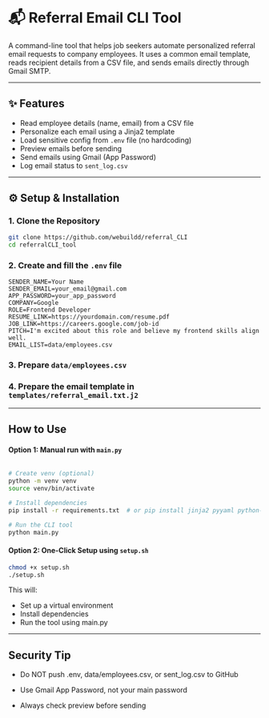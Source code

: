 # 📬 Referral Email CLI Tool

A command-line tool that helps job seekers automate personalized referral email requests to company employees. It uses a common email template, reads recipient details from a CSV file, and sends emails directly through Gmail SMTP.

---

## ✨ Features

- Read employee details (name, email) from a CSV file  
- Personalize each email using a Jinja2 template  
- Load sensitive config from `.env` file (no hardcoding)  
- Preview emails before sending  
- Send emails using Gmail (App Password)  
- Log email status to `sent_log.csv`  

---

## ⚙️ Setup & Installation

### 1. Clone the Repository
```bash
git clone https://github.com/webuildd/referral_CLI
cd referralCLI_tool
```
### 2. Create and fill the ```.env``` file
```
SENDER_NAME=Your Name
SENDER_EMAIL=your_email@gmail.com
APP_PASSWORD=your_app_password
COMPANY=Google
ROLE=Frontend Developer
RESUME_LINK=https://yourdomain.com/resume.pdf
JOB_LINK=https://careers.google.com/job-id
PITCH=I'm excited about this role and believe my frontend skills align well.
EMAIL_LIST=data/employees.csv
```


### 3. Prepare ```data/employees.csv```

### 4. Prepare the email template in ```templates/referral_email.txt.j2```

---

## How to Use

#### Option 1: Manual run with ```main.py ```
```bash

# Create venv (optional)
python -m venv venv
source venv/bin/activate

# Install dependencies
pip install -r requirements.txt  # or pip install jinja2 pyyaml python-dotenv

# Run the CLI tool
python main.py
```

#### Option 2: One-Click Setup using ```setup.sh```
```bash
chmod +x setup.sh
./setup.sh
```
This will:

- Set up a virtual environment
- Install dependencies
- Run the tool using main.py


---

## Security Tip
- Do NOT push .env, data/employees.csv, or sent_log.csv to GitHub

- Use Gmail App Password, not your main password

- Always check preview before sending







